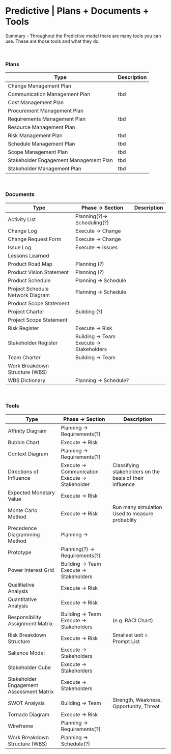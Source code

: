 # Predictive | Plans + Documents + Tools

Summary - Throughout the Predictive model there are many tools you can use. These are those tools and what they do.

<br>

### Plans

| Type                                   | Description |
| -------------------------------------- | ----------- |
| Change Management Plan                 |             |
| Communication Management Plan          | tbd         |
| Cost Management Plan                   |             |
| Procurement Management Plan            |             |
| Requirements Management Plan           | tbd         |
| Resource Management Plan               |             |
| Risk Management Plan                   | tbd         |
| Schedule Management Plan               | tbd         |
| Scope Management Plan                  | tbd         |
| Stakeholder Engagement Management Plan | tbd         |
| Stakeholder Management Plan            | tbd         |

<br>

### Documents

| Type                             | Phase -> Section                            | Description |
| -------------------------------- | ------------------------------------------- | ----------- |
| Activity List                    | Planning(?)-> Scheduling(?)                 |             |
| Change Log                       | Execute -> Change                           |             |
| Change Request Form              | Execute -> Change                           |             |
| Issue Log                        | Execute -> Issues                           |             |
| Lessons Learned                  |                                             |             |
| Product Road Map                 | Planning (?)                                |             |
| Product Vision Statement         | Planning (?)                                |             |
| Product Schedule                 | Planning -> Schedule                        |             |
| Project Schedule Network Diagram | Planning -> Schedule                        |             |
| Product Scope Statement          |                                             |             |
| Project Charter                  | Building (?)                                |             |
| Project Scope Statement          |                                             |             |
| Risk Register                    | Execute -> Risk                             |             |
| Stakeholder Register             | Building -> Team<br>Execute -> Stakeholders |             |
| Team Charter                     | Building -> Team                            |             |
| Work Breakdown Structure (WBS)   |                                             |             |
| WBS Dictionary                   | Planning -> Schedule?                       |             |

<br/>

### Tools

| Type                                     | Phase -> Section                                    | Description                                              |
| ---------------------------------------- | --------------------------------------------------- | -------------------------------------------------------- |
| Affinity Diagram                         | Planning -> Requirements(?)                         |                                                          |
| Bubble Chart                             | Execute -> Risk                                     |                                                          |
| Context Diagram                          | Planning -> Requirements(?)                         |                                                          |
| Directions of Influence                  | Execute -> Communication<br> Execute -> Stakeholder | Classifying stakeholders on the basis of their influence |
| Expected Monetary Value                  | Execute -> Risk                                     |                                                          |
| Monte Carlo Method                       | Execute -> Risk                                     | Run many simulation<br> Used to measure probablity       |
| Precedence Diagramming Method            | Planning ->                                         |                                                          |
| Prototype                                | Planning(?) -> Requirements(?)                      |                                                          |
| Power Interest Grid                      | Building -> Team<br>Execute -> Stakeholders         |                                                          |
| Qualitiative Analysis                    | Execute -> Risk                                     |                                                          |
| Quantitative Analysis                    | Execute -> Risk                                     |                                                          |
| Responsibility Assignment Matrix         | Building -> Team<br> Execute -> Stakeholders        | (e.g. RACI Chart)                                        |
| Risk Breakdown Structure                 | Execute -> Risk                                     | Smallest unit = Prompt List                              |
| Salience Model                           | Execute -> Stakeholders                             |                                                          |
| Stakeholder Cube                         | Execute -> Stakeholders                             |                                                          |
| Stakeholder Engagement Assessment Matrix | Execute -> Stakeholders                             |                                                          |
| SWOT Analysis                            | Building -> Team                                    | Strength, Weakness, Opportunity, Threat                  |
| Tornado Diagram                          | Execute -> Risk                                     |                                                          |
| Wireframe                                | Planning -> Requirements(?)                         |                                                          |
| Work Breakdown Structure (WBS)           | Planning -> Schedule(?)                             |                                                          |
